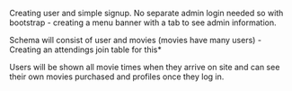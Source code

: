 Creating user and simple signup. No separate admin login needed
so with bootstrap - creating a menu banner with a tab to see 
admin information. 

Schema will consist of user and movies (movies have many users)
    - Creating an attendings join table for this*
    
Users will be shown all movie times when they arrive on site
and can see their own movies purchased and profiles once 
they log in.